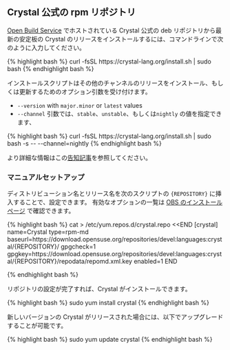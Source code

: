## Crystal 公式の rpm リポジトリ

[Open Build Service](https://build.opensuse.org) でホストされている Crystal 公式の deb リポジトリから最新の安定板の Crystal のリリースをインストールするには、コマンドラインで次のように入力してください。

<div class="code_section">
{% highlight bash %}
curl -fsSL https://crystal-lang.org/install.sh | sudo bash
{% endhighlight bash %}
</div>

インストールスクリプトはその他のチャンネルのリリースをインストール、もしくは更新するためのオプション引数を受け付けます。

- `--version` with `major.minor` or `latest` values
- `--channel` 引数では、`stable`、`unstable`、もしくは`nightly` の値を指定できます、

<div class="code_section">
{% highlight bash %}
curl -fsSL https://crystal-lang.org/install.sh | sudo bash -s -- --channel=nightly
{% endhighlight bash %}
</div>

より詳細な情報はこの[告知記事](/2021/04/30/new-apt-and-rpm-repositories.html)を参照してください。

### マニュアルセットアップ

ディストリビューション名とリリース名を次のスクリプトの `{REPOSITORY}` に挿入することで、設定できます。
有効なオプションの一覧は [OBS のインストールページ](https://software.opensuse.org/download.html?project=devel%3Alanguages%3Acrystal&package=crystal) で確認できます。

<div class="code_section">
{% highlight bash %}
cat > /etc/yum.repos.d/crystal.repo &lt;&lt;END
[crystal]
name=Crystal
type=rpm-md
baseurl=https://download.opensuse.org/repositories/devel:languages:crystal/{REPOSITORY}/
gpgcheck=1
gpgkey=https://download.opensuse.org/repositories/devel:languages:crystal/{REPOSITORY}/repodata/repomd.xml.key
enabled=1
END

{% endhighlight bash %}
</div>

リポジトリの設定が完了すれば、Crystal がインストールできます。

<div class="code_section">
{% highlight bash %}
sudo yum install crystal
{% endhighlight bash %}
</div>

新しいバージョンの Crystal がリリースされた場合には、以下でアップグレードすることが可能です。

<div class="code_section">
{% highlight bash %}
sudo yum update crystal
{% endhighlight bash %}
</div>
